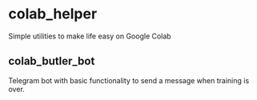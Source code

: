 # colab_helper
Simple utilities to make life easy on Google Colab

## colab_butler_bot
Telegram bot with basic functionality to send a message when training is over.
